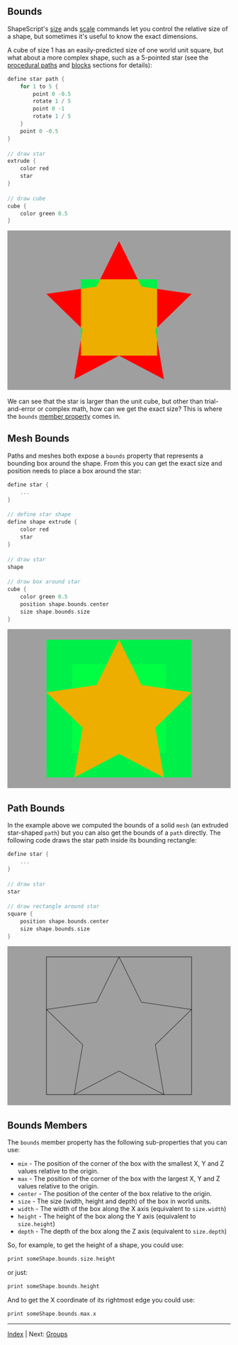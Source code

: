 Bounds
---

ShapeScript's [size](transforms.md#size) ands [scale](transforms.md#relative-transforms) commands let you control the relative size of a shape, but sometimes it's useful to know the exact dimensions.

A cube of size 1 has an easily-predicted size of one world unit square, but what about a more complex shape, such as a 5-pointed star (see the [procedural paths](paths.md#procedural-paths) and [blocks](blocks.md) sections for details):

```swift
define star path {
    for 1 to 5 {
        point 0 -0.5
        rotate 1 / 5
        point 0 -1
        rotate 1 / 5
    }
    point 0 -0.5
}

// draw star
extrude {
    color red
    star
}

// draw cube
cube {
    color green 0.5
}
```

![Star with unit cube](../../images/star-with-unit-cube.png)

We can see that the star is larger than the unit cube, but other than trial-and-error or complex math, how can we get the exact size? This is where the `bounds` [member property](expressions.md#members) comes in.

## Mesh Bounds

Paths and meshes both expose a `bounds` property that represents a bounding box around the shape. From this you can get the exact size and position needs to place a box around the star:

```swift
define star {
    ...
}

// define star shape
define shape extrude {
    color red
    star
}

// draw star
shape

// draw box around star
cube {
    color green 0.5
    position shape.bounds.center
    size shape.bounds.size
}
```

![Star with fitted cube](../../images/star-with-fitted-cube.png)

## Path Bounds

In the example above we computed the bounds of a solid `mesh` (an extruded star-shaped `path`) but you can also get the bounds of a `path` directly. The following code draws the star path inside its bounding rectangle:

```swift
define star {
    ...
}

// draw star
star

// draw rectangle around star
square {
    position shape.bounds.center
    size shape.bounds.size   
}
```

![Star with fitted rectangle](../../images/star-with-fitted-rect.png)

## Bounds Members

The `bounds` member property has the following sub-properties that you can use:

* `min` - The position of the corner of the box with the smallest X, Y and Z values relative to the origin. 
* `max` - The position of the corner of the box with the largest X, Y and Z values relative to the origin.
* `center` - The position of the center of the box relative to the origin.
* `size` - The size (width, height and depth) of the box in world units.
* `width` - The width of the box along the X axis (equivalent to `size.width`)
* `height` - The height of the box along the Y axis (equivalent to `size.height`)
* `depth` - The depth of the box along the Z axis (equivalent to `size.depth`)

So, for example, to get the height of a shape, you could use:

```swift
print someShape.bounds.size.height
```

or just:

```swift
print someShape.bounds.height
```

And to get the X coordinate of its rightmost edge you could use:

```swift
print someShape.bounds.max.x
```

---
[Index](index.md) | Next: [Groups](groups.md)
